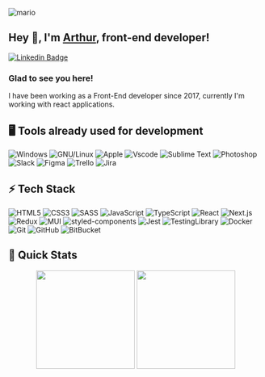 ![mario](https://github.com/arthurtlima/arthurtlima/assets/12513621/c9edbbeb-45f9-415b-8ad1-15ff6905527f)

## Hey 👋, I'm [Arthur](https://github.com/arthurtlima), front-end developer!

[![Linkedin Badge](https://img.shields.io/badge/-arthurtlima-blue?style=flat-square&logo=Linkedin&logoColor=white&link=https://www.linkedin.com/in/arthurtlima/)](https://www.linkedin.com/in/arthurtlima/)

### Glad to see you here!  
I have been working as a Front-End developer since 2017, currently I'm working with react applications.

## 🖥️ Tools already used for development
![Windows](https://img.shields.io/badge/-windows-0078D6?style=flat-square&logo=windows)
![GNU/Linux](https://img.shields.io/badge/Linux-FCC624?style=flat&logo=linux&logoColor=black)
![Apple](https://img.shields.io/badge/Apple-000000?style=flat&logo=apple)
![Vscode](https://img.shields.io/badge/Visual_Studio_Code-0078D4?style=flat&logo=visual%20studio%20code&logoColor=white)
![Sublime Text](https://img.shields.io/badge/sublime_text-%23575757.svg?&style=flat&logo=sublime-text&logoColor=important)
![Photoshop](https://img.shields.io/badge/Adobe%20Photoshop-31A8FF?style=flat&logo=Adobe%20Photoshop&logoColor=black)
![Slack](https://img.shields.io/badge/Slack-4A154B?style=flat&logo=slack)
![Figma](https://img.shields.io/badge/Figma-F24E1E?style=flat&logo=figma&logoColor=white)
![Trello](https://img.shields.io/badge/Trello-0052CC?style=flat&logo=trello)
![Jira](https://img.shields.io/badge/Jira-0052CC?style=flat&logo=jira)


## ⚡ Tech Stack

![HTML5](https://img.shields.io/badge/-HTML5-E34F26?style=flat-square&logo=html5&logoColor=white)
![CSS3](https://img.shields.io/badge/-CSS3-1572B6?style=flat-square&logo=css3)
![SASS](https://img.shields.io/badge/-SASS-CC6699?style=flat-square&logo=sass&logoColor=white)
![JavaScript](https://img.shields.io/badge/-JavaScript-black?style=flat-square&logo=javascript)
![TypeScript](https://img.shields.io/badge/-TypeScript-007ACC?style=flat-square&logo=typescript&logoColor=white)
![React](https://img.shields.io/badge/-React-black?style=flat-square&logo=react)
![Next.js](https://img.shields.io/badge/-Next.js-black?style=flat-square&logo=next.js)
![Redux](https://img.shields.io/badge/-Redux-764ABC?style=flat-square&logo=redux)
![MUI](https://img.shields.io/badge/-MUI-007FFF?style=flat-square&logo=mui&logoColor=white)
![styled-components](https://img.shields.io/badge/styled-components-DB7093?style=flat-square&logo=styled-components)
![Jest](https://img.shields.io/badge/Jest-C21325?style=flat-square&logo=jest)
![TestingLibrary](https://img.shields.io/badge/testinglibrary-E33332?style=flat-square&logo=testinglibrary&logoColor=white)
![Docker](https://img.shields.io/badge/docker-181717?style=flat-square&logo=docker)
![Git](https://img.shields.io/badge/Git%20-%23F05033.svg?&style=flat&logo=git&logoColor=white)
![GitHub](https://img.shields.io/badge/-GitHub-181717?style=flat-square&logo=github)
![BitBucket](https://img.shields.io/badge/-BitBucket-0052CC?style=flat-square&logo=bitbucket)

## 🚀 Quick Stats
<p align="center">
  <img height="195" width="auto" src ="https://github-readme-stats.vercel.app/api?username=arthurtlima&show_icons=true&theme=dark">
  <img height="195" width="auto" src ="https://github-readme-stats.vercel.app/api/top-langs/?username=arthurtlima&layout=compact&theme=dark">
</p>
